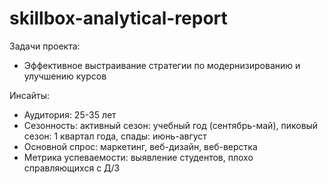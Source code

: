 # skillbox-analytical-report

Задачи проекта: 
  - Эффективное выстраивание стратегии по модернизированию и улучшению курсов

Инсайты:
  - Аудитория: 25-35 лет
  - Сезонность: активный сезон: учебный год (сентябрь-май), пиковый сезон: 1 квартал года, спады: июнь-август
  - Основной спрос: маркетинг, веб-дизайн, веб-верстка
  - Метрика успеваемости: выявление студентов, плохо справляющихся с Д/З 
